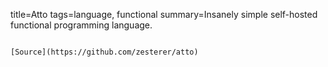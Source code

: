 title=Atto
tags=language, functional
summary=Insanely simple self-hosted functional programming language.
~~~~~~

[Source](https://github.com/zesterer/atto)
